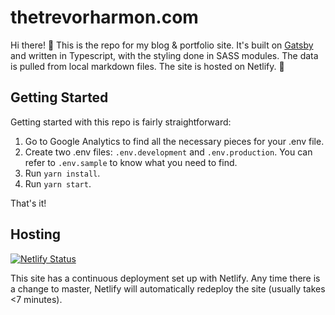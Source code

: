 # thetrevorharmon.com

Hi there! 👋 This is the repo for my blog & portfolio site. It's built on [Gatsby](https://gatsby.org) and written in Typescript, with the styling done in SASS modules. The data is pulled from local markdown files. The site is hosted on Netlify. 💪

## Getting Started

Getting started with this repo is fairly straightforward:

1. Go to Google Analytics to find all the necessary pieces for your .env file.
2. Create two .env files: `.env.development` and `.env.production`. You can refer to `.env.sample` to know what you need to find.
3. Run `yarn install`.
4. Run `yarn start`.

That's it!

## Hosting

[![Netlify Status](https://api.netlify.com/api/v1/badges/c6ab75d8-c5c5-4237-9ae8-c2320b3e7cac/deploy-status)](https://app.netlify.com/sites/thetrevorharmon/deploys)

This site has a continuous deployment set up with Netlify. Any time there is a change to master, Netlify will automatically redeploy the site (usually takes <7 minutes).

